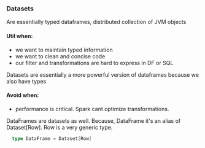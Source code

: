 ### Datasets

Are essentially typed dataframes, distributed collection of JVM objects

#### Util when:

- we want to maintain typed information
- we want to clean and concise code
- our filter and transformations are hard to express in DF or SQL

Datasets are essentially a more powerful version of dataframes because we also have types

#### Avoid when:

- performance is critical. Spark cant optimize transformations.

DataFrames are datasets as well. Because, DataFrame it's an alias of Dataset[Row]. Row is a very generic type.

```scala
  type DataFrame = Dataset[Row]
```
